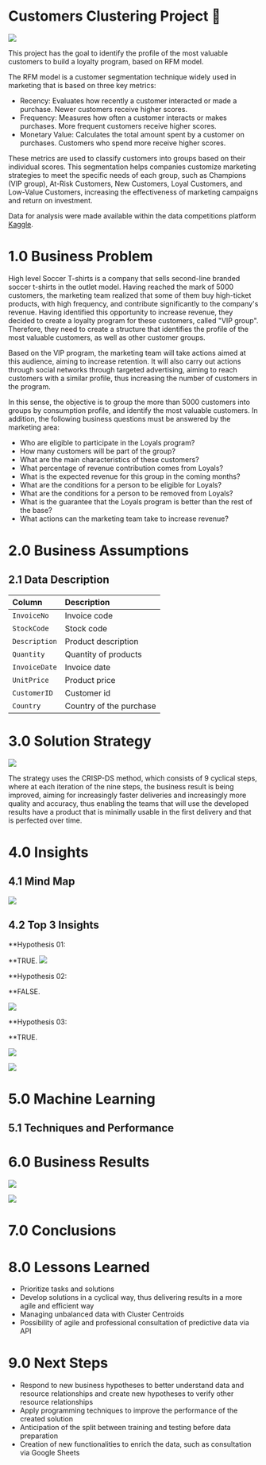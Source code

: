 # Customers Clustering Project 🏢

![](reports/figures/churn_img2.png)

This project has the goal to identify the profile of the most valuable customers to build a loyalty program, based on RFM model.

The RFM model is a customer segmentation technique widely used in marketing that is based on three key metrics:

- Recency: Evaluates how recently a customer interacted or made a purchase. Newer customers receive higher scores.
- Frequency: Measures how often a customer interacts or makes purchases. More frequent customers receive higher scores.
- Monetary Value: Calculates the total amount spent by a customer on purchases. Customers who spend more receive higher scores.

These metrics are used to classify customers into groups based on their individual scores. This segmentation helps companies customize marketing strategies to meet the specific needs of each group, such as Champions (VIP group), At-Risk Customers, New Customers, Loyal Customers, and Low-Value Customers, increasing the effectiveness of marketing campaigns and return on investment.

Data for analysis were made available within the data competitions platform [Kaggle](https://www.kaggle.com/code/cheekonglim/uk-high-value-customers-identification/notebook).

# 1.0 Business Problem
High level Soccer T-shirts is a company that sells second-line branded soccer t-shirts in the outlet model. Having reached the mark of 5000 customers, the marketing team realized that some of them buy high-ticket products, with high frequency, and contribute significantly to the company's revenue. Having identified this opportunity to increase revenue, they decided to create a loyalty program for these customers, called "VIP group". Therefore, they need to create a structure that identifies the profile of the most valuable customers, as well as other customer groups.

Based on the VIP program, the marketing team will take actions aimed at this audience, aiming to increase retention. It will also carry out actions through social networks through targeted advertising, aiming to reach customers with a similar profile, thus increasing the number of customers in the program.

In this sense, the objective is to group the more than 5000 customers into groups by consumption profile, and identify the most valuable customers. In addition, the following business questions must be answered by the marketing area:

- Who are eligible to participate in the Loyals program?
- How many customers will be part of the group?
- What are the main characteristics of these customers?
- What percentage of revenue contribution comes from Loyals?
- What is the expected revenue for this group in the coming months?
- What are the conditions for a person to be eligible for Loyals?
- What are the conditions for a person to be removed from Loyals?
- What is the guarantee that the Loyals program is better than the rest of the base?
- What actions can the marketing team take to increase revenue?

# 2.0 Business Assumptions

## 2.1 Data Description

| Column            | Description                                                                                                                             |
| :---------------- | :-------------------------------------------------------------------------------------------------------------------------------------- |
| `InvoiceNo`       | Invoice code |
| `StockCode` | Stock code |
| `Description` | Product description |
| `Quantity` | Quantity of products |
| `InvoiceDate` | Invoice date                                                                                                     |
| `UnitPrice`          | Product price |
| `CustomerID` | Customer id |
| `Country` | Country of the purchase |

# 3.0 Solution Strategy

![](reports/figures/mind_map.png)

The strategy uses the CRISP-DS method, which consists of 9 cyclical steps, where at each iteration of the nine steps, the business result is being improved, aiming for increasingly faster deliveries and increasingly more quality and accuracy, thus enabling the teams that will use the developed results have a product that is minimally usable in the first delivery and that is perfected over time.

# 4.0 Insights

## 4.1 Mind Map 

![](reports/figures/mind_map_churn.png)

## 4.2 Top 3 Insights

**Hypothesis 01: 

**TRUE. 
![](reports/figures/age_in.png)

**Hypothesis 02: 

**FALSE. 

![](reports/figures/score_in.png)

**Hypothesis 03: 

**TRUE. 

![](reports/figures/num_in.png)

![](reports/figures/num_in2.png)

# 5.0 Machine Learning 

## 5.1 Techniques and Performance

# 6.0 Business Results

![](reports/figures/cupom_25.png)

![](reports/figures/bss_conclusion.png)

# 7.0 Conclusions

# 8.0 Lessons Learned

- Prioritize tasks and solutions
- Develop solutions in a cyclical way, thus delivering results in a more agile and efficient way
- Managing unbalanced data with Cluster Centroids
- Possibility of agile and professional consultation of predictive data via API

# 9.0 Next Steps

- Respond to new business hypotheses to better understand data and resource relationships and create new hypotheses to verify other resource relationships
- Apply programming techniques to improve the performance of the created solution
- Anticipation of the split between training and testing before data preparation
- Creation of new functionalities to enrich the data, such as consultation via Google Sheets

